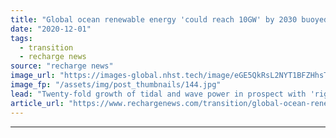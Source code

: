 ```yaml
---
title: "Global ocean renewable energy 'could reach 10GW' by 2030 buoyed by island and coastal markets"
date: "2020-12-01"
tags: 
  - transition
  - recharge news
source: "recharge news"
image_url: "https://images-global.nhst.tech/image/eGE5QkRsL2NYT1BFZHhsTnJsQ1RKYTJZTEdLTTV5WXIvMkJQb3c3WXlnST0=/nhst/binary/c58951cb1dfaf2860aab68c01fa0c4d9"
image_fp: "/assets/img/post_thumbnails/144.jpg"
lead: "Twenty-fold growth of tidal and wave power in prospect with 'right incentives and regulatory frameworks in place', says Irena in new report"
article_url: "https://www.rechargenews.com/transition/global-ocean-renewable-energy-could-reach-10gw-by-2030-buoyed-by-island-and-coastal-markets/2-1-922029"
---
```


---
